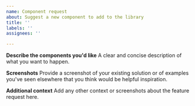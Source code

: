 ```yaml
---
name: Component request
about: Suggest a new component to add to the library
title: ''
labels: ''
assignees: ''

---
```


<!--
Here at Webpixels, we want to build everything  around the community's suggestions and feedback. If you have ideas for new components or how to improve the overall experience, feel free to add it here.

Before creating a request, be sure to see if someone has already made a similar request in the public Components Roadmap in GitHub Projects: https://github.com/webpixels/components-issues/projects/1
-->

**Describe the components you'd like**
A clear and concise description of what you want to happen.

**Screenshots**
Provide a screenshot of your existing solution or of examples you've seen elsewhere that you think would be helpful inspiration.

**Additional context**
Add any other context or screenshots about the feature request here.
